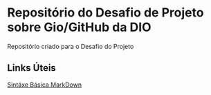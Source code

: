 # Repositório do Desafio de Projeto sobre Gio/GitHub da DIO
Repositório criado para o Desafio do Projeto

## Links Úteis
[Sintáxe Básica MarkDown](https://www.markdownguide.org/basic-syntax/)
